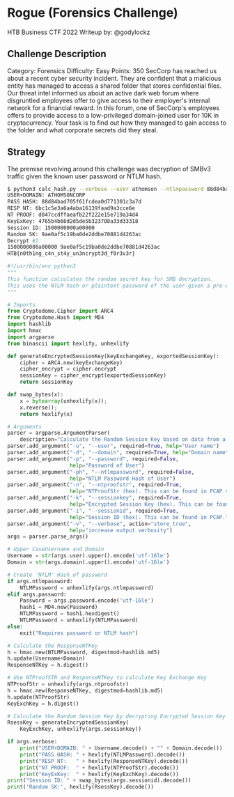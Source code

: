 # Rogue (Forensics Challenge)
HTB Business CTF 2022
Writeup by: @godylockz

## Challenge Description
Category: Forensics
Difficulty: Easy
Points: 350
SecCorp has reached us about a recent cyber security incident. They are confident that a malicious entity has managed to access a shared folder that stores confidential files. Our threat intel informed us about an active dark web forum where disgruntled employees offer to give access to their employer's internal network for a financial reward. In this forum, one of SecCorp's employees offers to provide access to a low-privileged domain-joined user for 10K in cryptocurrency. Your task is to find out how they managed to gain access to the folder and what corporate secrets did they steal.

## Strategy
The premise revolving around this challenge was decryption of SMBv3 traffic given the known user password or NTLM hash.

```sh
$ python3 calc_hash.py --verbose --user athomson --ntlmpassword 88d84bad705f61fcdea0d771301c3a7d --domain CORP --ntproofstr d047ccdffaeafb22f222e15e719a34d4 --sessionkey 032c9ca4f6908be613b240062936e2d2 --sessionid 0000a00000000015
USER+DOMAIN: ATHOMSONCORP
PASS HASH: 88d84bad705f61fcdea0d771301c3a7d
RESP NT: 6bc1c5e3a6a4aba16139faad9a3cce6e
NT PROOF: d047ccdffaeafb22f222e15e719a34d4
KeyExKey: 4765b4b66d2d5de5b323708a33d33318
Session ID: 1500000000a00000
Random SK: 9ae0af5c19ba0de2ddbe70881d4263ac
Decrypt #2:
1500000000a00000 9ae0af5c19ba0de2ddbe70881d4263ac
HTB{n0th1ng_c4n_st4y_un3ncrypt3d_f0r3v3r}
```


```python
#!/usr/bin/env python3
"""
This function calculates the random secret key for SMB decryption.
This uses the NTLM hash or plaintext password of the user given a pre-existing packet capture.
"""

# Imports
from Cryptodome.Cipher import ARC4
from Cryptodome.Hash import MD4
import hashlib
import hmac
import argparse
from binascii import hexlify, unhexlify

def generateEncryptedSessionKey(keyExchangeKey, exportedSessionKey):
    cipher = ARC4.new(keyExchangeKey)
    cipher_encrypt = cipher.encrypt
    sessionKey = cipher_encrypt(exportedSessionKey)
    return sessionKey

def swap_bytes(x):
    x = bytearray(unhexlify(x));
    x.reverse();
    return hexlify(x)

# Arguments
parser = argparse.ArgumentParser(
    description="Calculate the Random Session Key based on data from a PCAP (maybe).")
parser.add_argument("-u", "--user", required=True, help="User name")
parser.add_argument("-d", "--domain", required=True, help="Domain name")
parser.add_argument("-p", "--password", required=False,
                    help="Password of User")
parser.add_argument("-ph", "--ntlmpassword", required=False,
                    help="NTLM Password Hash of User")
parser.add_argument("-n", "--ntproofstr", required=True,
                    help="NTProofStr (hex). This can be found in PCAP via ntlmssp.ntlmv2_response.ntproofstr")
parser.add_argument("-k", "--sessionkey", required=True,
                    help="Encrypted Session Key (hex). This can be found in PCAP.")
parser.add_argument("-i", "--sessionid", required=True,
                    help="Session ID (hex). This can be found in PCAP.")
parser.add_argument("-v", "--verbose", action="store_true",
                    help="increase output verbosity")
args = parser.parse_args()

# Upper CaseUsername and Domain
Username = str(args.user).upper().encode('utf-16le')
Domain = str(args.domain).upper().encode('utf-16le')

# Create 'NTLM' Hash of password
if args.ntlmpassword:
    NTLMPassword = unhexlify(args.ntlmpassword)
elif args.password:
    Password = args.password.encode('utf-16le')
    hash1 = MD4.new(Password)
    NTLMPassword = hash1.hexdigest()
    NTLMPassword = unhexlify(NTLMPassword)
else:
    exit("Requires password or NTLM hash")

# Calculate the ResponseNTKey
h = hmac.new(NTLMPassword, digestmod=hashlib.md5)
h.update(Username+Domain)
ResponseNTKey = h.digest()

# Use NTProofSTR and ResponseNTKey to calculate Key Exchange Key
NTProofStr = unhexlify(args.ntproofstr)
h = hmac.new(ResponseNTKey, digestmod=hashlib.md5)
h.update(NTProofStr)
KeyExchKey = h.digest()

# Calculate the Random Session Key by decrypting Encrypted Session Key with Key Exchange Key via RC4
RsessKey = generateEncryptedSessionKey(
    KeyExchKey, unhexlify(args.sessionkey))

if args.verbose:
    print("USER+DOMAIN: " + Username.decode() + "" + Domain.decode())
    print("PASS HASH: " + hexlify(NTLMPassword).decode())
    print("RESP NT:   " + hexlify(ResponseNTKey).decode())
    print("NT PROOF:  " + hexlify(NTProofStr).decode())
    print("KeyExKey:  " + hexlify(KeyExchKey).decode())
print("Session ID: " + swap_bytes(args.sessionid).decode())
print('Random SK:', hexlify(RsessKey).decode())
```